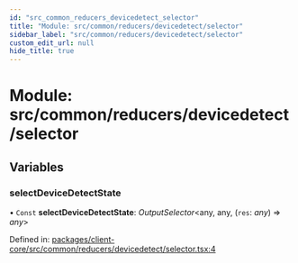 ```yaml
---
id: "src_common_reducers_devicedetect_selector"
title: "Module: src/common/reducers/devicedetect/selector"
sidebar_label: "src/common/reducers/devicedetect/selector"
custom_edit_url: null
hide_title: true
---
```


# Module: src/common/reducers/devicedetect/selector

## Variables

### selectDeviceDetectState

• `Const` **selectDeviceDetectState**: *OutputSelector*<any, any, (`res`: *any*) => *any*\>

Defined in: [packages/client-core/src/common/reducers/devicedetect/selector.tsx:4](https://github.com/xr3ngine/xr3ngine/blob/65dfcf39a/packages/client-core/src/common/reducers/devicedetect/selector.tsx#L4)
